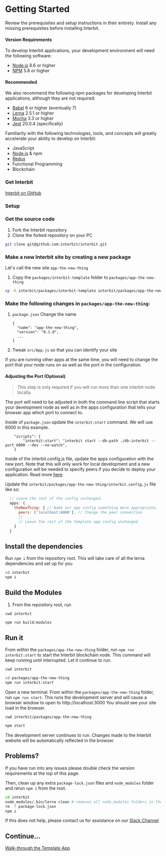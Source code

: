 # Getting Started

Review the prerequisites and setup instructions in their entirety. Install any missing prerequisites before installing Interbit.

#### Version Requirements
To develop Interbit applications, your development environment will need the following software:

* <a href="https://nodejs.org" target="_blank">Node.js</a> 8.6 or higher
* <a href="https://nodejs.org" target="_blank">NPM</a> 5.8 or higher

#### Recommended
We also recommend the following npm packages for developing Interbit applications, although they are not required:

* <a href="https://babeljs.io" target="_blank">Babel</a> 6 or higher  (eventually 7)
* <a href="https://lernajs.io/" target="_blank">Lerna</a> 2.5.1 or higher
* <a href="https://mochajs.org/" target="_blank">Mocha</a> 3.3 or higher
* <a href="https://facebook.github.io/jest/" target="_blank">Jest</a> 20.0.4 (specifically)

Familiarity with the following technologies, tools, and concepts will greatly accelerate your ability to develop on Interbit:

* JavaScript
* <a href="https://nodejs.org" target="_blank">Node.js</a> & npm
* <a href="https://redux.js.org" target="_blank">Redux</a>
* Functional Programming
* Blockchain

<div class="hidden-on-print">
	<h3 id="download">Get Interbit</h3>
	<a class="download-btn" href="https://github.com/interbit/interbit" target="_blank">Interbit on GitHub</a>
</div>

### Setup

### Get the source code
1. Fork the Interbit repository
1. Clone the forked repository on your PC

```sh
git clone git@github.com:interbit/interbit.git
```

### Make a new Interbit site by creating a new package
Let's call the new site `app-the-new-thing`

1. Copy the `packages/interbit-template` folder to `packages/app-the-new-thing`

```sh
cp -R interbit/packages/interbit-template interbit/packages/app-the-new-thing
```

### Make the following changes in `packages/app-the-new-thing`:

1. `package.json` Change the name
   ```
   {
     "name": "app-the-new-thing",
     "version": "0.1.0",
     ...
   }
   ```

1. Tweak `src/App.js` so that you can identify your site

If you are running other apps at the same time, you will need to change the port that your node runs on as well as the port in the configuration.


#### Adjusting the Port (Optional)

> This step is only required if you will run more than one interbit node locally.

The port will need to be adjusted in both the command line script that starts your development node as well as in the apps configuration that tells your browser app which port to connect to.

Inside of `package.json` update the `interbit:start` command. We will use 6000 in this example.
```
    "scripts": {
        "interbit:start": "interbit start --db-path ./db-interbit --port 6000 --dev --no-watch",
    }
```

Inside of the interbit.config.js file, update the apps configuration with the new port. Note that this will only work for local development and a new configuration will be needed to specify peers if you decide to deploy your application. Read more [here](../reference/interbit-cli/config.md)

Update the `interbit/packages/app-the-new-thing/interbit.config.js` file like so:

```js
  // Leave the rest of the config unchanged.
  apps: {
    theNewThing: { // Name our app config something more appropriate.
      peers: ['localhost:6000'], // Change the peer connection
      // ...
      // Leave the rest of the template app config unchanged
    }
  }
```

## Install the dependencies
Run `npm i` from the repository root.  This will take care of all the lerna dependencies and set up for you

```sh
cd interbit
npm i
```

## Build the Modules
1. From the repository root, run

`cwd interbit`
```sh
npm run build:modules
```

## Run it
From within the `packages/app-the-new-thing` folder, run `npm run interbit:start` to start the Interbit blockchain node.  This command will keep running until interrupted.  Let it continue to run.

`cwd interbit`
```sh
cd packages/app-the-new-thing
npm run interbit:start
```

Open a new terminal.  From within the `packages/app-the-new-thing` folder, run `npm run start`.  This runs the development server and will cause a browser window to open to http://localhost:3000 You should see your site load in the browser.

`cwd interbit/packages/app-the-new-thing`
```sh
npm start
```

The development server continues to run.  Changes made to the Interbit website will be automatically reflected in the browser.

## Problems?

If you have run into any issues please double check the version requirements at the top of this page.

Then, clean up any extra `package-lock.json` files and `node_modules` folder and rerun `npm i` from the root.

```sh
cd interbit
node_modules/.bin/lerna clean # removes all node_modules folders in the entire monorepo
rm -f package-lock.json
npm i
```

If this does not help, please contact us for assistance on our [Slack Channel](https://interbitdev.slack.com)

## Continue...

[Walk-through the Template App](../examples/template.md)
